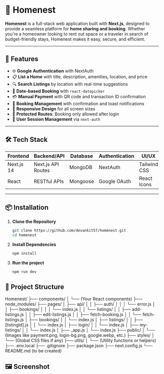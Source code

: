 # 🏡 Homenest

**Homenest** is a full-stack web application built with **Next.js**, designed to provide a seamless platform for **home sharing and booking**. Whether you're a homeowner looking to rent out space or a traveler in search of budget-friendly stays, Homenest makes it easy, secure, and efficient.

---

## 🚀 Features

- 🌐 **Google Authentication** with NextAuth
- 📋 **List a Home** with title, description, amenities, location, and price
- 🔍 **Search Listings** by location with real-time suggestions
- 📆 **Date-based Booking** with `react-datepicker`
- 💳 **Manual Payment** with QR code and transaction ID confirmation
- 🧾 **Booking Management** with confirmation and toast notifications
- 📱 **Responsive Design** for all screen sizes
- 🔐 **Protected Routes**: Booking only allowed after login
- 🧑 **User Session Management** via `next-auth`

---

## 🛠️ Tech Stack

| Frontend      | Backend/API         | Database    | Authentication | UI/UX        |
|---------------|---------------------|-------------|----------------|--------------|
| Next.js 14    | Next.js API Routes  | MongoDB     | NextAuth       | Tailwind CSS |
| React         | RESTful APIs        | Mongoose    | Google OAuth   | React Icons  |

---

## 📦 Installation

1. **Clone the Repository**
   ```bash
   git clone https://github.com/devankit57/homenest.git
   cd homenest
2. **Install Dependencies**
   ```bash
   npm install
3. **Run the project**
   ```bash
   npm run dev

## 📁 Project Structure 

Homenest/
├── components/
│   └── (Your React components)
├── node_modules/
├── pages/
│   ├── api/
│   │   ├── auth/
│   │   │   └── error.js
│   │   ├── bookings/
│   │   │   └── index.js
│   │   └── listings/
│   │       ├── add-listings.js
│   │       ├── edit-listings.js
│   │       ├── fetch-booking.js
│   │       └── fetch-listings.js
│   ├── bookings/
│   │   └── index.js
│   ├── listings/
│   │   ├── [listingId].js
│   │   └── index.js
│   ├── login/
│   │   └── index.js
│   ├── my-listings/
│   │   └── index.js
│   ├── _app.js
│   └── index.js
├── public/
│   └── (Images like payment.png, login-bg.png, google.webp, etc.)
├── styles/
│   └── (Global CSS files if any)
├── utils/
│   └── (Utility functions or helpers)
├── .env.local
├── .gitignore
├── package.json
├── next.config.js
└── README.md (to be created)

## 🖼️ Screenshot


